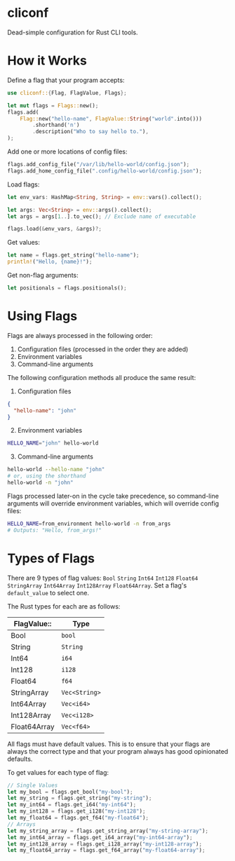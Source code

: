 # cliconf

Dead-simple configuration for Rust CLI tools.

# How it Works

Define a flag that your program accepts:

```rs
use cliconf::{Flag, FlagValue, Flags};

let mut flags = Flags::new();
flags.add(
    Flag::new("hello-name", FlagValue::String("world".into()))
        .shorthand('n')
        .description("Who to say hello to."),
);
```

Add one or more locations of config files:

```rs
flags.add_config_file("/var/lib/hello-world/config.json");
flags.add_home_config_file(".config/hello-world/config.json");
```

Load flags:

```rs
let env_vars: HashMap<String, String> = env::vars().collect();

let args: Vec<String> = env::args().collect();
let args = args[1..].to_vec(); // Exclude name of executable

flags.load(&env_vars, &args)?;
```

Get values:

```rs
let name = flags.get_string("hello-name");
println!("Hello, {name}!");
```

Get non-flag arguments:

```rs
let positionals = flags.positionals();
```

# Using Flags

Flags are always processed in the following order:

1. Configuration files (processed in the order they are added)
2. Environment variables
3. Command-line arguments

The following configuration methods all produce the same result:

1. Configuration files

```json
{
  "hello-name": "john"
}
```

2. Environment variables

```sh
HELLO_NAME="john" hello-world
```

3. Command-line arguments

```sh
hello-world --hello-name "john"
# or, using the shorthand
hello-world -n "john"
```

Flags processed later-on in the cycle take precedence, so command-line
arguments will override environment variables, which will override config
files:

```sh
HELLO_NAME=from_environment hello-world -n from_args
# Outputs: "Hello, from_args!"
```

# Types of Flags

There are 9 types of flag values: `Bool` `String` `Int64` `Int128` `Float64`
`StringArray` `Int64Array` `Int128Array` `Float64Array`. Set a flag's
`default_value` to select one.

The Rust types for each are as follows:

| FlagValue::  | Type          |
|--------------|---------------|
| Bool         | `bool`        |
| String       | `String`      |
| Int64        | `i64`         |
| Int128       | `i128`        |
| Float64      | `f64`         |
| StringArray  | `Vec<String>` |
| Int64Array   | `Vec<i64>`    |
| Int128Array  | `Vec<i128>`   |
| Float64Array | `Vec<f64>`    |

All flags must have default values. This is to ensure that your flags are
always the correct type and that your program always has good opinionated
defaults.

To get values for each type of flag:

```rs
// Single Values
let my_bool = flags.get_bool("my-bool");
let my_string = flags.get_string("my-string");
let my_int64 = flags.get_i64("my-int64");
let my_int128 = flags.get_i128("my-int128");
let my_float64 = flags.get_f64("my-float64");
// Arrays
let my_string_array = flags.get_string_array("my-string-array");
let my_int64_array = flags.get_i64_array("my-int64-array");
let my_int128_array = flags.get_i128_array("my-int128-array");
let my_float64_array = flags.get_f64_array("my-float64-array");
```
